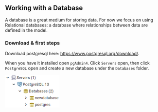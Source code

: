 ## Working with a Database

A database is a great medium for storing data. For now we focus on using Relational databases: a database where relationships between data are defined in the model.

### Download & first steps

Download postgresql here: https://www.postgresql.org/download/.

When you have it installed open `pgAdmin4`. Click `Servers` open, then click `PostgreSQL` open and create a new database under the `Databases` folder.

![img.png](img.png)
